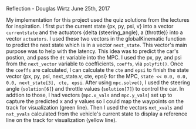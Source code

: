 Reflection - Douglas Wirtz
June 25th, 2017

My implementation for this project used the quiz solutions from the lectures for inspiration. I first put the current state {px, py, psi, v} into a vector `currentstate` and the actuators {delta (steering_angle), a (throttle)} into a vector `actuators`. I used these two vectors in the globalKinematic function to predict the next state which is in a vector `next_state`. This vector's main purpose was to help with the latency. This idea was to predict the car's postion, and pass the `dt` variable into the MPC. I used the px, py, and psi from the `next_vector` variable to coefficients, `coeffs`, via `polyfit()`. Once the `coeffs` are calculated, I can calculate the `cte` and `epsi` to finish the state vector {px, py, psi, next_state.v, cte, epsi} for the MPC, `state << 0.0, 0.0, 0.0, next_state[3], cte, epsi`. After using `mpc.solve()`, I used the steering angle (`solution[6]`) and throttle values (`solution[7]`) to control the car. In addtion to those, I had vectors (`mpc.x_vals` and `mpc.y_vals`) set up to capture the predicted x and y values so I could map the waypoints on the track for visualization (green line). Then I used the vectors `nxt_xvals` and `nxt_yvals` calculated from the vehicle's current state to display a reference line on the track for visualization (yellow line).
